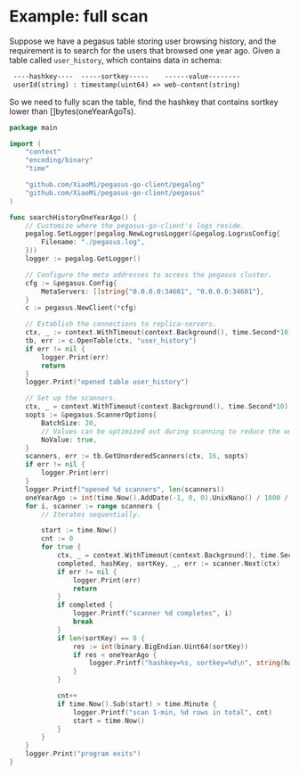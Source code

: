 <!--
Licensed to the Apache Software Foundation (ASF) under one
or more contributor license agreements.  See the NOTICE file
distributed with this work for additional information
regarding copyright ownership.  The ASF licenses this file
to you under the Apache License, Version 2.0 (the
"License"); you may not use this file except in compliance
with the License.  You may obtain a copy of the License at

  http://www.apache.org/licenses/LICENSE-2.0

Unless required by applicable law or agreed to in writing,
software distributed under the License is distributed on an
"AS IS" BASIS, WITHOUT WARRANTIES OR CONDITIONS OF ANY
KIND, either express or implied.  See the License for the
specific language governing permissions and limitations
under the License.
-->
# Example: full scan

Suppose we have a pegasus table storing user browsing history,
and the requirement is to search for the users that browsed one year ago.
Given a table called `user_history`, which contains data in schema:

```txt
 ----hashkey----  -----sortkey-----    ------value--------
 userId(string) : timestamp(uint64) => web-content(string)
```

So we need to fully scan the table, find the hashkey that contains sortkey
lower than []bytes(oneYearAgoTs).

```go
package main

import (
    "context"
    "encoding/binary"
    "time"

    "github.com/XiaoMi/pegasus-go-client/pegalog"
    "github.com/XiaoMi/pegasus-go-client/pegasus"
)

func searchHistoryOneYearAgo() {
    // Customize where the pegasus-go-client's logs reside.
    pegalog.SetLogger(pegalog.NewLogrusLogger(&pegalog.LogrusConfig{
        Filename: "./pegasus.log",
    }))
    logger := pegalog.GetLogger()

    // Configure the meta addresses to access the pegasus cluster.
    cfg := &pegasus.Config{
        MetaServers: []string{"0.0.0.0:34601", "0.0.0.0:34601"},
    }
    c := pegasus.NewClient(*cfg)

    // Establish the connections to replica-servers.
    ctx, _ := context.WithTimeout(context.Background(), time.Second*10)
    tb, err := c.OpenTable(ctx, "user_history")
    if err != nil {
        logger.Print(err)
        return
    }
    logger.Print("opened table user_history")

    // Set up the scanners.
    ctx, _ = context.WithTimeout(context.Background(), time.Second*10)
    sopts := &pegasus.ScannerOptions{
        BatchSize: 20,
        // Values can be optimized out during scanning to reduce the workload.
        NoValue: true,
    }
    scanners, err := tb.GetUnorderedScanners(ctx, 16, sopts)
    if err != nil {
        logger.Print(err)
    }
    logger.Printf("opened %d scanners", len(scanners))
    oneYearAgo := int(time.Now().AddDate(-1, 0, 0).UnixNano() / 1000 / 1000)
    for i, scanner := range scanners {
        // Iterates sequentially.

        start := time.Now()
        cnt := 0
        for true {
            ctx, _ = context.WithTimeout(context.Background(), time.Second*10)
            completed, hashKey, sortKey, _, err := scanner.Next(ctx)
            if err != nil {
                logger.Print(err)
                return
            }
            if completed {
                logger.Printf("scanner %d completes", i)
                break
            }
            if len(sortKey) == 8 {
                res := int(binary.BigEndian.Uint64(sortKey))
                if res < oneYearAgo {
                    logger.Printf("hashkey=%s, sortkey=%d\n", string(hashKey), res)
                }
            }

            cnt++
            if time.Now().Sub(start) > time.Minute {
                logger.Printf("scan 1-min, %d rows in total", cnt)
                start = time.Now()
            }
        }
    }
    logger.Print("program exits")
}
```
